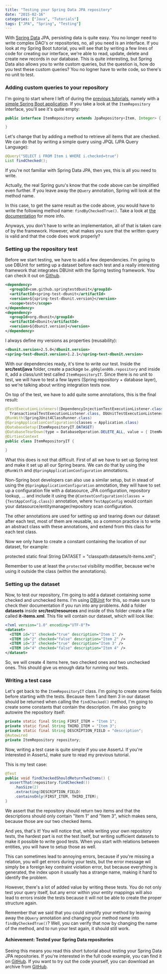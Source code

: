```yaml
---
title: "Testing your Spring Data JPA repository"
date: "2015-02-16"
categories: ["Java", "Tutorials"]
tags: ["JPA", "Spring", "Testing"]
---
```


With [Spring Data](http://projects.spring.io/spring-data/) JPA, persisting data is quite easy. You no longer need to write complex DAO's or repositories, no, all you need is an interface. If you look at my Spring Boot tutorial, you will see that by writing a few lines of code for creating our interface, we're able to read, update, delete and create new records in our database. This is quite interesting, but Spring Data also allows you to write custom queries, but the question is, how do you test these custom queries? You no logner have to write code, so there's no unit to test.

### Adding custom queries to your repository

I'm going to start where I left of during the [previous tutorials](/prototyping-spring-boot-angularjs/ "Rapid prototyping with Spring Boot and AngularJS"), namely with a [simple Spring Boot application](https://github.com/g00glen00b/ng-spring-boot/tree/feature-tests). If you take a look at the `ItemRepository` interface, you'll see it's quite empty:

```java
public interface ItemRepository extends JpaRepository<Item, Integer> {

}
```

Let's change that by adding a method to retrieve all items that are checked. We can do that by writing a simple query using JPQL (JPA Query Language):

```java
@Query("SELECT i FROM Item i WHERE i.checked=true")
List findChecked();
```

If you're not familiar with Spring Data JPA, then yes, this is all you need to write.

Actually, the real Spring guru's know that the code above can be simplified even further. If you leave away the `@Query` annotation, Spring will look at the method name.

In this case, to get the same result as the code above, you would have to write the following method name: `findByCheckedTrue()`. Take a look at [the documentation](http://docs.spring.io/spring-data/jpa/docs/1.4.3.RELEASE/reference/html/jpa.repositories.html) for more info.

Anyways, you don't have to write an implementation, all of that is taken care of by the framework. However, what makes you sure that the written query is valid and that the code does work properly?

### Setting up the repository test

Before we start testing, we have to add a few dependencies. I'm going to use DBUnit for setting up a dataset before each test and a really interesting framework that integrates DBUnit with the Spring testing framework. You can check it out on [Github](http://springtestdbunit.github.io/spring-test-dbunit/).

```xml
<dependency>
  <groupId>com.github.springtestdbunit</groupId>
  <artifactId>spring-test-dbunit</artifactId>
  <version>${spring-test-dbunit.version}</version>
  <scope>test</scope>
</dependency>
<dependency>
  <groupId>org.dbunit</groupId>
  <artifactId>dbunit</artifactId>
  <version>${dbunit.version}</version>
</dependency>
```

I always define my versions as properties (reusability):

```xml
<dbunit.version>2.5.0</dbunit.version>
<spring-test-dbunit.version>1.2.1</spring-test-dbunit.version>
```

With our dependencies ready, it's time to write our test. Inside the **src/test/java** folder, create a package `be.g00glen00b.repository` and inside it, add a class/unit test called `ItemRepositoryIT`. Since there is no unit to test, we will have to test a few layers (Spring repository + database layer), so we're talking about writing integration tests now.

On top of the test, we have to add quite some annotations, this is the final result:

```java
@TestExecutionListeners({DependencyInjectionTestExecutionListener.class, DirtiesContextTestExecutionListener.class,
  TransactionalTestExecutionListener.class, DbUnitTestExecutionListener.class})
@RunWith(SpringJUnit4ClassRunner.class)
@SpringApplicationConfiguration(classes = Application.class)
@DatabaseSetup(ItemRepositoryIT.DATASET)
@DatabaseTearDown(type = DatabaseOperation.DELETE_ALL, value = { ItemRepositoryIT.DATASET })
@DirtiesContext
public class ItemRepositoryIT {

}
```

What this does is not that difficult. First of all we have to set up Spring test and make it set up all our Spring beans. We can do that by using the `@RunWith` and `@SpringApplicationConfiguration` annotations.

Non-Spring boot developers can also use a similar setup, but in stead of using the `@SpringApplicationConfiguration` annotation, they will have to set up a configuration file with a datasource, JPA configuration, repository lookup, ... and include it using the `@ContextConfiguration(classes = {TestAppConfig.class})` annotation, where `TestAppConfig` would contain your datasource/entitymanager/repository scan configuration.

The other annotations are used for setting up and tearing down our dataset after each test, most of them are reusable, so a common practice is to write an abstract class with these annotations, and extend from this class for each test class.

Now we only have to create a constant containing the location of our dataset, for example:

protected static final String DATASET = "classpath:datasets/it-items.xml";

Remember to use at least the `protected` visibility modifier, because we're using it outside the class (within the annotations).

### Setting up the dataset

Now, to test our repository, I'm going to add a dataset containing some checked and unchecked items. I'm using [DBUnit](http://dbunit.sourceforge.net/) for this, so make sure to check their documentation if you run into any problems. Add a folder **datasets** inside **src/test/resources** and inside of this folder create a file called **it-items.xml**. This file will contain our dataset, which will look like:

```xml
<?xml version="1.0" encoding="UTF-8"?>
<dataset>
  <ITEM id="1" checked="true" description="Item 1" />
  <ITEM id="2" checked="false" description="Item 2" />
  <ITEM id="3" checked="true" description="Item 3" />
  <ITEM id="4" checked="false" description="Item 4" />
</dataset>
```

So, we will create 4 items here, two checked ones and two unchecked ones. This should give us enough data for running our tests.

### Writing a test case

Let's get back to the `ItemRepositoryIT` class. I'm going to create some fields before starting with the tests. Because Item 1 and Item 3 in our dataset should be returned when calling the `findChecked()` method, I'm going to create some constants that contain the description. I'm also going to autowire the repository itself:

```java
private static final String FIRST_ITEM = "Item 1";
private static final String THIRD_ITEM = "Item 3";
private static final String DESCRIPTION_FIELD = "description";
@Autowired
private ItemRepository repository;
```

Now, writing a test case is quite simple if you use AssertJ. If you're interested in AssertJ, make sure to read my previous tutorial.

This is my test case:

```java
@Test
public void findCheckedShouldReturnTwoItems() {
  assertThat(repository.findChecked())
    .hasSize(2)
    .extracting(DESCRIPTION_FIELD)
    .containsOnly(FIRST_ITEM, THIRD_ITEM);
}
```

We assert that the repository should return two items and that the descriptions should only contain "Item 1" and "Item 3", which makes sens, because those are our two checked items.

And yes, that's it! You will notice that, while writing your own repository tests, the hardest part is not the test itself, but writing sufficient datasets to make it possible to write good tests. When you start with relations between entities, you will have to setup those as well.

This can sometimes lead to annoying errors, because if you're missing a relation, you will get errors during your tests, but the error message wil simply be a foreign key contraint violation error, but because everything is generated, the index upon it usually has a strange name, making it hard to identify the problem.

However, there's a lot of added value by writing these tests. You do not only test your query itself, but any error within your entity mappings will also lead to errors inside the tests because it will not be able to create the proper structure again.

Remember that we said that you could simplify your method by leaving away the `@Query` annotation and changing your method name into `findByCheckedTrue()`? Well, you can verify that now by changing the name of the method, and to run your test again, it should still work.

#### Achievement: Tested your Spring Data repositories

Seeing this means you read this short tutorial about testing your Spring Data JPA repositories. If you're interested in the full code example, you can find it on [GitHub](https://github.com/g00glen00b/ng-spring-boot/tree/feature-tests). If you want to try out the code yourself, you can download an archive from [GitHub](https://github.com/g00glen00b/ng-spring-boot/archive/feature-tests.zip).
